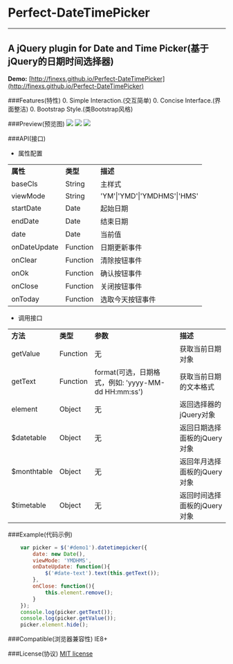 # Perfect-DateTimePicker
---

## A jQuery plugin for Date and Time Picker(基于jQuery的日期时间选择器)

**Demo:** [http://finexs.github.io/Perfect-DateTimePicker](http://finexs.github.io/Perfect-DateTimePicker)

###Features(特性)
0. Simple Interaction.(交互简单)
0. Concise Interface.(界面整洁)
0. Bootstrap Style.(类Bootstrap风格)

###Preview(预览图)
![](https://github.com/FineXs/Perfect-DateTimePicker/blob/master/examples/1.png)
![](https://github.com/FineXs/Perfect-DateTimePicker/blob/master/examples/2.png)
![](https://github.com/FineXs/Perfect-DateTimePicker/blob/master/examples/3.png)

###API(接口)

* 属性配置

<table>
<tr><td><b>属性</b></td><td><b>类型</b></td><td><b>描述</b></td></tr>
<tr><td>baseCls</td><td>String</td><td>主样式</td></tr>
<tr><td>viewMode</td><td>String</td><td>'YM'|'YMD'|'YMDHMS'|'HMS'</td></tr>
<tr><td>startDate</td><td>Date</td><td>起始日期</td></tr>
<tr><td>endDate</td><td>Date</td><td>结束日期</td></tr>
<tr><td>date</td><td>Date</td><td>当前值</td></tr>
<tr><td>onDateUpdate</td><td>Function</td><td>日期更新事件</td></tr>
<tr><td>onClear</td><td>Function</td><td>清除按钮事件</td></tr>
<tr><td>onOk</td><td>Function</td><td>确认按钮事件</td></tr>
<tr><td>onClose</td><td>Function</td><td>关闭按钮事件</td></tr>
<tr><td>onToday</td><td>Function</td><td>选取今天按钮事件</td></tr>
</table>

* 调用接口

<table>
<tr><td><b>方法</b></td><td><b>类型</b></td><td><b>参数</b></td><td><b>描述</b></td></tr>
<tr><td>getValue</td><td>Function</td><td>无</td><td>获取当前日期对象</td></tr>
<tr><td>getText</td><td>Function</td><td>format(可选，日期格式，例如: 'yyyy-MM-dd HH:mm:ss')</td><td>获取当前日期的文本格式</td></tr>
<tr><td>element</td><td>Object</td><td>无</td><td>返回选择器的jQuery对象</td></tr>
<tr><td>$datetable</td><td>Object</td><td>无</td><td>返回日期选择面板的jQuery对象</td></tr>
<tr><td>$monthtable</td><td>Object</td><td>无</td><td>返回年月选择面板的jQuery对象</td></tr>
<tr><td>$timetable</td><td>Object</td><td>无</td><td>返回时间选择面板的jQuery对象</td></tr>
</table>

###Example(代码示例)

```javascript
    var picker = $('#demo1').datetimepicker({
        date: new Date(),
        viewMode: 'YMDHMS',
        onDateUpdate: function(){
            $('#date-text').text(this.getText());
        },
        onClose: function(){
            this.element.remove();
        }
    });
    console.log(picker.getText());
    console.log(picker.getValue());
    picker.element.hide();
```

###Compatible(浏览器兼容性)
IE8+

###License(协议)
[MIT license](https://github.com/FineXs/Perfect-DateTimePicker/blob/master/LICENSE)

